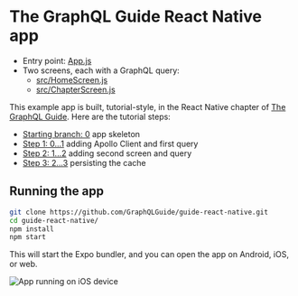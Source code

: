 # The GraphQL Guide React Native app

- Entry point: [App.js](https://github.com/GraphQLGuide/guide-react-native/blob/master/App.js)
- Two screens, each with a GraphQL query:
  - [src/HomeScreen.js](https://github.com/GraphQLGuide/guide-react-native/blob/master/src/HomeScreen.js)
  - [src/ChapterScreen.js](https://github.com/GraphQLGuide/guide-react-native/blob/master/src/ChapterScreen.js)

This example app is built, tutorial-style, in the React Native chapter of [The GraphQL Guide](https://graphql.guide/). Here are the tutorial steps:

- [Starting branch: 0](https://github.com/GraphQLGuide/guide-react-native/tree/0) app skeleton
- [Step 1: 0...1](https://github.com/GraphQLGuide/guide-react-native/compare/0...1) adding Apollo Client and first query
- [Step 2: 1...2](https://github.com/GraphQLGuide/guide-react-native/compare/1...2) adding second screen and query
- [Step 3: 2...3](https://github.com/GraphQLGuide/guide-react-native/compare/2...3) persisting the cache

## Running the app

```sh
git clone https://github.com/GraphQLGuide/guide-react-native.git
cd guide-react-native/
npm install
npm start
```

This will start the Expo bundler, and you can open the app on Android, iOS, or web.

![App running on iOS device](https://res.cloudinary.com/graphql/image/upload/v1601574720/guide/expo-home-screen.png)

